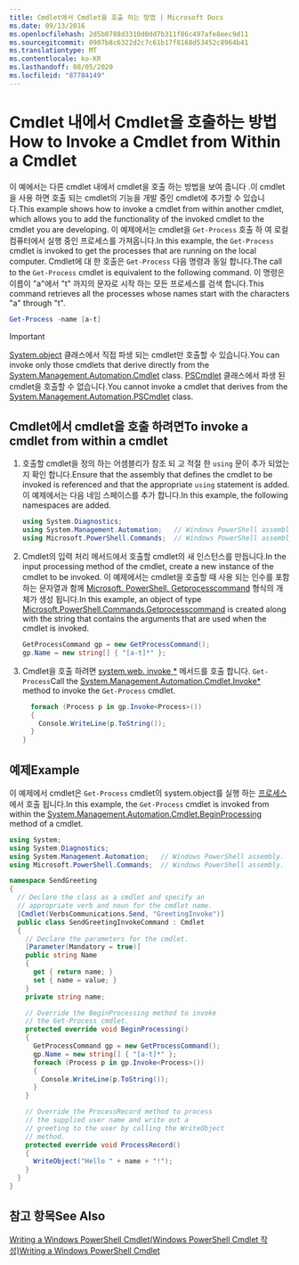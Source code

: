 ```yaml
---
title: Cmdlet에서 Cmdlet을 호출 하는 방법 | Microsoft Docs
ms.date: 09/13/2016
ms.openlocfilehash: 2d5b0788d3310d0dd7b311f86c497afe8eec9d11
ms.sourcegitcommit: 0907b8c6322d2c7c61b17f8168d53452c8964b41
ms.translationtype: MT
ms.contentlocale: ko-KR
ms.lasthandoff: 08/05/2020
ms.locfileid: "87784149"
---
```

# <a name="how-to-invoke-a-cmdlet-from-within-a-cmdlet"></a><span data-ttu-id="36638-102">Cmdlet 내에서 Cmdlet을 호출하는 방법</span><span class="sxs-lookup"><span data-stu-id="36638-102">How to Invoke a Cmdlet from Within a Cmdlet</span></span>

<span data-ttu-id="36638-103">이 예에서는 다른 cmdlet 내에서 cmdlet을 호출 하는 방법을 보여 줍니다 .이 cmdlet을 사용 하면 호출 되는 cmdlet의 기능을 개발 중인 cmdlet에 추가할 수 있습니다.</span><span class="sxs-lookup"><span data-stu-id="36638-103">This example shows how to invoke a cmdlet from within another cmdlet, which allows you to add the functionality of the invoked cmdlet to the cmdlet you are developing.</span></span> <span data-ttu-id="36638-104">이 예제에서는 cmdlet을 `Get-Process` 호출 하 여 로컬 컴퓨터에서 실행 중인 프로세스를 가져옵니다.</span><span class="sxs-lookup"><span data-stu-id="36638-104">In this example, the `Get-Process` cmdlet is invoked to get the processes that are running on the local computer.</span></span> <span data-ttu-id="36638-105">Cmdlet에 대 한 호출은 `Get-Process` 다음 명령과 동일 합니다.</span><span class="sxs-lookup"><span data-stu-id="36638-105">The call to the `Get-Process` cmdlet is equivalent to the following command.</span></span> <span data-ttu-id="36638-106">이 명령은 이름이 "a"에서 "t" 까지의 문자로 시작 하는 모든 프로세스를 검색 합니다.</span><span class="sxs-lookup"><span data-stu-id="36638-106">This command retrieves all the processes whose names start with the characters "a" through "t".</span></span>

```powershell
Get-Process -name [a-t]
```

> [!IMPORTANT]
> <span data-ttu-id="36638-107">[System.object](/dotnet/api/System.Management.Automation.Cmdlet) 클래스에서 직접 파생 되는 cmdlet만 호출할 수 있습니다.</span><span class="sxs-lookup"><span data-stu-id="36638-107">You can invoke only those cmdlets that derive directly from the [System.Management.Automation.Cmdlet](/dotnet/api/System.Management.Automation.Cmdlet) class.</span></span> <span data-ttu-id="36638-108">[PSCmdlet](/dotnet/api/System.Management.Automation.PSCmdlet) 클래스에서 파생 된 cmdlet을 호출할 수 없습니다.</span><span class="sxs-lookup"><span data-stu-id="36638-108">You cannot invoke a cmdlet that derives from the [System.Management.Automation.PSCmdlet](/dotnet/api/System.Management.Automation.PSCmdlet) class.</span></span>

## <a name="to-invoke-a-cmdlet-from-within-a-cmdlet"></a><span data-ttu-id="36638-109">Cmdlet에서 cmdlet을 호출 하려면</span><span class="sxs-lookup"><span data-stu-id="36638-109">To invoke a cmdlet from within a cmdlet</span></span>

1. <span data-ttu-id="36638-110">호출할 cmdlet을 정의 하는 어셈블리가 참조 되 고 적절 한 `using` 문이 추가 되었는지 확인 합니다.</span><span class="sxs-lookup"><span data-stu-id="36638-110">Ensure that the assembly that defines the cmdlet to be invoked is referenced and that the appropriate `using` statement is added.</span></span> <span data-ttu-id="36638-111">이 예제에서는 다음 네임 스페이스를 추가 합니다.</span><span class="sxs-lookup"><span data-stu-id="36638-111">In this example, the following namespaces are added.</span></span>

    ```csharp
    using System.Diagnostics;
    using System.Management.Automation;   // Windows PowerShell assembly.
    using Microsoft.PowerShell.Commands;  // Windows PowerShell assembly.
    ```

2. <span data-ttu-id="36638-112">Cmdlet의 입력 처리 메서드에서 호출할 cmdlet의 새 인스턴스를 만듭니다.</span><span class="sxs-lookup"><span data-stu-id="36638-112">In the input processing method of the cmdlet, create a new instance of the cmdlet to be invoked.</span></span> <span data-ttu-id="36638-113">이 예제에서는 cmdlet을 호출할 때 사용 되는 인수를 포함 하는 문자열과 함께 [Microsoft. PowerShell. Getprocesscommand](/dotnet/api/Microsoft.PowerShell.Commands.GetProcessCommand) 형식의 개체가 생성 됩니다.</span><span class="sxs-lookup"><span data-stu-id="36638-113">In this example, an object of type [Microsoft.PowerShell.Commands.Getprocesscommand](/dotnet/api/Microsoft.PowerShell.Commands.GetProcessCommand) is created along with the string that contains the arguments that are used when the cmdlet is invoked.</span></span>

    ```csharp
    GetProcessCommand gp = new GetProcessCommand();
    gp.Name = new string[] { "[a-t]*" };
    ```

3. <span data-ttu-id="36638-114">Cmdlet을 호출 하려면 [system.web. invoke \*](/dotnet/api/System.Management.Automation.Cmdlet.Invoke) 메서드를 호출 합니다. `Get-Process`</span><span class="sxs-lookup"><span data-stu-id="36638-114">Call the [System.Management.Automation.Cmdlet.Invoke\*](/dotnet/api/System.Management.Automation.Cmdlet.Invoke) method to invoke the `Get-Process` cmdlet.</span></span>

    ```csharp
      foreach (Process p in gp.Invoke<Process>())
      {
        Console.WriteLine(p.ToString());
      }
    }
    ```

## <a name="example"></a><span data-ttu-id="36638-115">예제</span><span class="sxs-lookup"><span data-stu-id="36638-115">Example</span></span>

<span data-ttu-id="36638-116">이 예제에서 cmdlet은 `Get-Process` cmdlet의 system.object를 실행 하는 [프로세스](/dotnet/api/System.Management.Automation.Cmdlet.BeginProcessing) 에서 호출 됩니다.</span><span class="sxs-lookup"><span data-stu-id="36638-116">In this example, the `Get-Process` cmdlet is invoked from within the [System.Management.Automation.Cmdlet.BeginProcessing](/dotnet/api/System.Management.Automation.Cmdlet.BeginProcessing) method of a cmdlet.</span></span>

```csharp
using System;
using System.Diagnostics;
using System.Management.Automation;   // Windows PowerShell assembly.
using Microsoft.PowerShell.Commands;  // Windows PowerShell assembly.

namespace SendGreeting
{
  // Declare the class as a cmdlet and specify an
  // appropriate verb and noun for the cmdlet name.
  [Cmdlet(VerbsCommunications.Send, "GreetingInvoke")]
  public class SendGreetingInvokeCommand : Cmdlet
  {
    // Declare the parameters for the cmdlet.
    [Parameter(Mandatory = true)]
    public string Name
    {
      get { return name; }
      set { name = value; }
    }
    private string name;

    // Override the BeginProcessing method to invoke
    // the Get-Process cmdlet.
    protected override void BeginProcessing()
    {
      GetProcessCommand gp = new GetProcessCommand();
      gp.Name = new string[] { "[a-t]*" };
      foreach (Process p in gp.Invoke<Process>())
      {
        Console.WriteLine(p.ToString());
      }
    }

    // Override the ProcessRecord method to process
    // the supplied user name and write out a
    // greeting to the user by calling the WriteObject
    // method.
    protected override void ProcessRecord()
    {
      WriteObject("Hello " + name + "!");
    }
  }
}
```

## <a name="see-also"></a><span data-ttu-id="36638-117">참고 항목</span><span class="sxs-lookup"><span data-stu-id="36638-117">See Also</span></span>

[<span data-ttu-id="36638-118">Writing a Windows PowerShell Cmdlet(Windows PowerShell Cmdlet 작성)</span><span class="sxs-lookup"><span data-stu-id="36638-118">Writing a Windows PowerShell Cmdlet</span></span>](./writing-a-windows-powershell-cmdlet.md)
